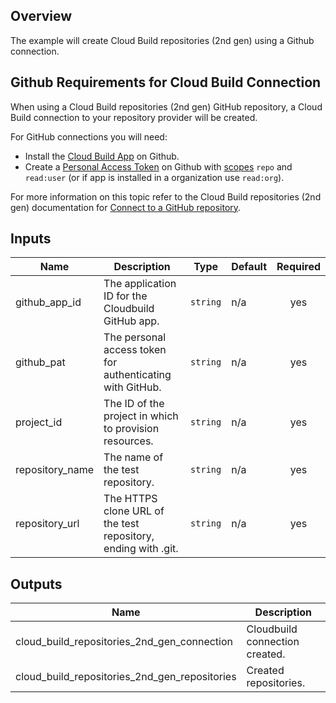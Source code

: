 ## Overview

The example will create Cloud Build repositories (2nd gen) using a Github connection.

## Github Requirements for Cloud Build Connection

When using a Cloud Build repositories (2nd gen) GitHub repository, a Cloud Build connection to your repository provider will be created.

For GitHub connections you will need:

- Install the [Cloud Build App](https://github.com/apps/google-cloud-build) on Github.
- Create a [Personal Access Token](https://docs.github.com/en/authentication/keeping-your-account-and-data-secure/creating-a-personal-access-token) on Github with [scopes](https://docs.github.com/en/apps/oauth-apps/building-oauth-apps/scopes-for-oauth-apps#available-scopes) `repo` and `read:user` (or if app is installed in a organization use `read:org`).

For more information on this topic refer to the Cloud Build repositories (2nd gen) documentation for
[Connect to a GitHub repository](https://cloud.google.com/build/docs/automating-builds/github/connect-repo-github?generation=2nd-gen).

<!-- BEGINNING OF PRE-COMMIT-TERRAFORM DOCS HOOK -->
## Inputs

| Name | Description | Type | Default | Required |
|------|-------------|------|---------|:--------:|
| github\_app\_id | The application ID for the Cloudbuild GitHub app. | `string` | n/a | yes |
| github\_pat | The personal access token for authenticating with GitHub. | `string` | n/a | yes |
| project\_id | The ID of the project in which to provision resources. | `string` | n/a | yes |
| repository\_name | The name of the test repository. | `string` | n/a | yes |
| repository\_url | The HTTPS clone URL of the test repository, ending with .git. | `string` | n/a | yes |

## Outputs

| Name | Description |
|------|-------------|
| cloud\_build\_repositories\_2nd\_gen\_connection | Cloudbuild connection created. |
| cloud\_build\_repositories\_2nd\_gen\_repositories | Created repositories. |

<!-- END OF PRE-COMMIT-TERRAFORM DOCS HOOK -->
